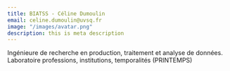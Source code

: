 ```yaml
---
title: BIATSS - Céline Dumoulin
email: celine.dumoulin@uvsq.fr
image: "/images/avatar.png"
description: this is meta description
---
```


<div align="left">Ingénieure de recherche en production, traitement et analyse de données. Laboratoire professions, institutions, temporalités (PRINTEMPS)
</div>
